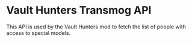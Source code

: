 # Vault Hunters Transmog API

This API is used by the Vault Hunters mod to fetch the list of people with access to special models. 
